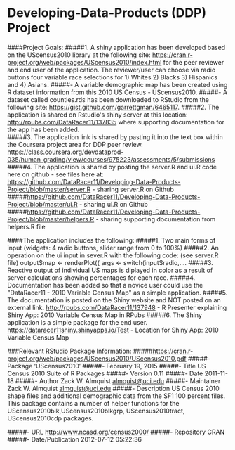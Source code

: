 # Developing-Data-Products (DDP) Project 

####Project Goals:
#####1.	A shiny application has been developed based on the UScensus2010 library at the following site: https://cran.r-project.org/web/packages/UScensus2010/index.html for the peer reviewer and end user of the application. The reviewer/user can choose via radio buttons four variable race selections for 1) Whites 2) Blacks 3) Hispanics and 4) Asians. 
#####- A variable demographic map has been created using R dataset information from this 2010 US Census - UScensus2010.
#####- A dataset called counties.rds has been downloaded to RStudio from the following site: https://gist.github.com/garrettgman/6465117.
#####2.	The application is shared on Rstudio's shiny server at this location: http://rpubs.com/DataRacer11/137835 where supporting documentation for the app has been added.      
#####3.	The application link is shared by pasting it into the text box within the Coursera project area for DDP peer review. https://class.coursera.org/devdataprod-035/human_grading/view/courses/975223/assessments/5/submissions 
#####4.	The application is shared by posting the server.R and ui.R code here on github - see files here at:  https://github.com/DataRacer11/Developing-Data-Products-Project/blob/master/server.R - sharing server.R on Github
#####https://github.com/DataRacer11/Developing-Data-Products-Project/blob/master/ui.R - sharing ui.R on Github
#####https://github.com/DataRacer11/Developing-Data-Products-Project/blob/master/helpers.R - sharing supporting documentation from helpers.R file

####The application includes the following:
#####1.	Two main forms of input (widgets: 4 radio buttons, slider range from 0 to 100%)
#####2.	An operation on the ui input in sever.R with the following code: (see server.R file) output$map <- renderPlot({ args <- switch(input$radio,....
#####3. Reactive output of individual US maps is diplayed in color as a result of server calculations showing percentages for each race.
#####4.	Documentation has been added so that a novice user could use the "DataRacer11 - 2010 Variable Census Map" as a simple application.
#####5.	The documentation is posted on the Shiny website and NOT posted on an external link.
http://rpubs.com/DataRacer11/137948 - R Presenter explaining Shiny App: 2010 Variable Census Map in RPubs
#####6. The Shiny application is a simple package for the end user.
https://dataracer11shiny.shinyapps.io/Test - Location for Shiny App: 2010 Variable Census Map


###Relevant RStudio Package Information: 
#####https://cran.r-project.org/web/packages/UScensus2010/UScensus2010.pdf
#####- Package ‘UScensus2010’
#####- February 19, 2015
#####- Title US Census 2010 Suite of R Packages
#####- Version 0.11
#####- Date 2011-11-18
#####- Author Zack W. Almquist <almquist@uci.edu>
#####- Maintainer Zack W. Almquist <almquist@uci.edu>
#####- Description US Census 2010 shape files and additional demographic data from the SF1 100 percent files. This package contains a number of helper functions for the UScensus2010blk,UScensus2010blkgrp, UScensus2010tract, UScensus2010cdp packages.

#####- URL http://www.ncasd.org/census2000/
#####- Repository CRAN
#####- Date/Publication 2012-07-12 05:22:36
